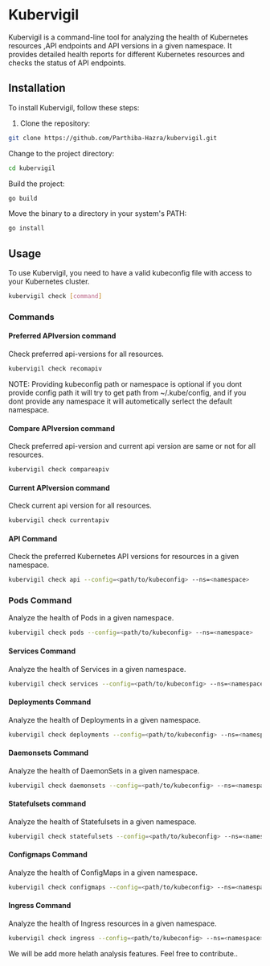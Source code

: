 # Kubervigil

Kubervigil is a command-line tool for analyzing the health of Kubernetes resources ,API endpoints and API versions in a given namespace. It provides detailed health reports for different Kubernetes resources and checks the status of API endpoints.

## Installation

To install Kubervigil, follow these steps:

1. Clone the repository:

```bash
git clone https://github.com/Parthiba-Hazra/kubervigil.git
```
Change to the project directory:
```bash
cd kubervigil
```
Build the project:
```bash
go build
```
Move the binary to a directory in your system's PATH:
```bash
go install
```
## Usage
To use Kubervigil, you need to have a valid kubeconfig file with access to your Kubernetes cluster.

```bash
kubervigil check [command]
```
### Commands

#### Preferred APIversion command
Check preferred api-versions for all resources.

```bash
kubervigil check recomapiv
```
NOTE: Providing kubeconfig path or namespace is optional if you dont provide config path it will try to get path from ~/.kube/config, and if you dont provide any namespace it will autometically serlect the default namespace.

#### Compare APIversion command
Check preferred api-version and current api version are same or not for all resources.

```bash
kubervigil check compareapiv
```
#### Current APIversion command
Check current api version for all resources.

```bash
kubervigil check currentapiv
```

#### API Command
Check the preferred Kubernetes API versions for resources in a given namespace.

```bash
kubervigil check api --config=<path/to/kubeconfig> --ns=<namespace>
```
### Pods Command
Analyze the health of Pods in a given namespace.

```bash
kubervigil check pods --config=<path/to/kubeconfig> --ns=<namespace>
```
#### Services Command
Analyze the health of Services in a given namespace.

```bash
kubervigil check services --config=<path/to/kubeconfig> --ns=<namespace>
````
#### Deployments Command
Analyze the health of Deployments in a given namespace.

```bash
kubervigil check deployments --config=<path/to/kubeconfig> --ns=<namespace>
```
#### Daemonsets Command
Analyze the health of DaemonSets in a given namespace.

```bash
kubervigil check daemonsets --config=<path/to/kubeconfig> --ns=<namespace>
```
#### Statefulsets command
Analyze the health of Statefulsets in a given namespace.

```bash
kubervigil check statefulsets --config=<path/to/kubeconfig> --ns=<namespace>
```

#### Configmaps Command
Analyze the health of ConfigMaps in a given namespace.

```bash
kubervigil check configmaps --config=<path/to/kubeconfig> --ns=<namespace>
```
#### Ingress Command
Analyze the health of Ingress resources in a given namespace.

```bash
kubervigil check ingress --config=<path/to/kubeconfig> --ns=<namespace>
```

We will be add more helath analysis features.
Feel free to contribute..